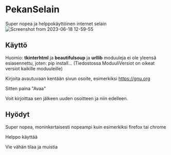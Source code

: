# PekanSelain
Super nopea ja helppokäyttöinen internet selain
![Screenshot from 2023-06-18 12-59-55](https://github.com/pekka1234/PekanSelain/assets/62663286/3f7dd778-2094-422c-949e-80dcb03102ae)

## Käyttö
Huomio: **tkinterhtml** ja **beautifulsoup** ja **urllib** moduuleja ei ole yleensä esiasennettu, joten: pip install... (Tiedostossa ModuuliVersiot on oikeat versiot kaikille moduuleille)

Kirjoita avautuvaan kentään sivun osoite, esimerkiksi https://gnu.org

Sitten paina "Avaa"

Voit kirjoittaa sen jälkeen uuden osoitteen ja niin edelleen.

## Hyödyt
Super nopea, moninkertaisesti nopeampi kuin esimerkiksi firefox tai chrome

Helppo käyttää

Vie vähän tilaa ja muistia
